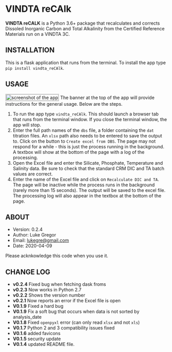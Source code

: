 VINDTA reCAlk
=============
**VINDTA reCALK** is a Python 3.6+ package that recalculates and corrects Dissoled Inorganic Carbon and Total Alkalinity from the Certified Reference Materials run on a VINDTA 3C.


INSTALLATION
------------
This is a flask application that runs from the terminal. To install the app type `pip install vindta_reCAlk`.


USAGE
-----
<img title="screenshot of the app" src="vindta_reCAlk_screenshot_01.png" style="border-style: solid; boder-width: 1px; border-color: #CCC">
The banner at the top of the app will provide instructions for the general usage. Below are the steps.

1. To run the app type `vindta_reCAlk`. This should launch a browser tab that runs from the terminal window. If you close the terminal window, the app will stop.
2. Enter the full path names of the `dbs` file, a folder containing the `dat` titration files. An `xlsx` path also needs to be entered to save the output to. Click on the button to `Create excel from DBS`. The page may not respond for a while - this is just the process running in the background. A textbox will show at the bottom of the page with a log of the processing.
3. Open the Excel file and enter the Silicate, Phosphate, Temperature and Salinity data. Be sure to check that the standard CRM DIC and TA batch values are correct.
4. Enter the name of the Excel file and click on `Recalculate DIC and TA`. The page will be inactive while the process runs in the background (rarely more than 15 seconds). The output will be saved to the excel file. The processing log will also appear in the textbox at the bottom of the page.


ABOUT
-----
- Version: 0.2.4
- Author:  Luke Gregor
- Email:   lukegre@gmail.com
- Date:    2020-04-09

Please acknkowledge this code when you use it.


CHANGE LOG
----------
- **v0.2.4** Fixed bug when fetching dask froms
- **v0.2.3** Now works in Python 2.7
- **v0.2.2** Shows the version number
- **v0.2.1** Now reports an error if the Excel file is open
- **V0.1.9** Fixed a hard bug
- **V0.1.9** Fix a soft bug that occurs when data is not sorted by analysis_date
- **V0.1.8** Fixed `openpyxl` error (can only read `xlsx` and not `xls`)
- **V0.1.7** Python 2 and 3 compatibility issues fixed
- **V0.1.6** added favicons
- **V0.1.5** security update
- **V0.1.4** updated README file.
